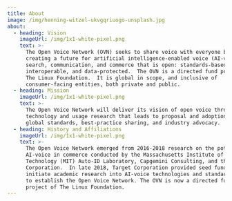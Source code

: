 ```yaml
---
title: About
image: /img/henning-witzel-ukvgqriuogo-unsplash.jpg
about:
  - heading: Vision
    imageUrl: /img/1x1-white-pixel.png
    text: >-
      The Open Voice Network (OVN) seeks to share voice with everyone by
      creating a future for artificial intelligence-enabled voice (AI-voice)
      search, communication, and commerce that is open: standards-based,
      interoperable, and data-protected.  The OVN is a directed fund project of
      The Linux Foundation.  It is global in scope, and inclusive of
      consumer-facing entities, both private and public.
  - heading: Mission
    imageUrl: /img/1x1-white-pixel.png
    text: >-
      The Open Voice Network will deliver its vision of open voice through
      technology and usage research that leads to proposal and adoption of
      global standards, best-practice sharing, and industry advocacy.
  - heading: History and Affiliations
    imageUrl: /img/1x1-white-pixel.png
    text: >-
      The Open Voice Network emerged from 2016-2018 research on the potential of
      AI-voice in commerce conducted by the Massachusetts Institute of
      Technology (MIT) Auto-ID Laboratory, Capgemini Consulting, and the Intel
      Corporation.  In late 2018, Target Corporation provided seed funding to
      initiate academic research into AI-voice technologies and standards, and
      to establish the Open Voice Network. The OVN is now a directed fund
      project of The Linux Foundation.
---
```


